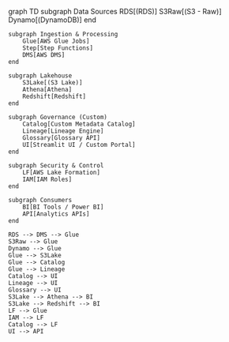 graph TD
    subgraph Data Sources
        RDS[(RDS)]
        S3Raw[(S3 - Raw)]
        Dynamo[(DynamoDB)]
    end

    subgraph Ingestion & Processing
        Glue[AWS Glue Jobs]
        Step[Step Functions]
        DMS[AWS DMS]
    end
    
    subgraph Lakehouse
        S3Lake[(S3 Lake)]
        Athena[Athena]
        Redshift[Redshift]
    end
    
    subgraph Governance (Custom)
        Catalog[Custom Metadata Catalog]
        Lineage[Lineage Engine]
        Glossary[Glossary API]
        UI[Streamlit UI / Custom Portal]
    end
    
    subgraph Security & Control
        LF[AWS Lake Formation]
        IAM[IAM Roles]
    end
    
    subgraph Consumers
        BI[BI Tools / Power BI]
        API[Analytics APIs]
    end
    
    RDS --> DMS --> Glue
    S3Raw --> Glue
    Dynamo --> Glue
    Glue --> S3Lake
    Glue --> Catalog
    Glue --> Lineage
    Catalog --> UI
    Lineage --> UI
    Glossary --> UI
    S3Lake --> Athena --> BI
    S3Lake --> Redshift --> BI
    LF --> Glue
    IAM --> LF
    Catalog --> LF
    UI --> API